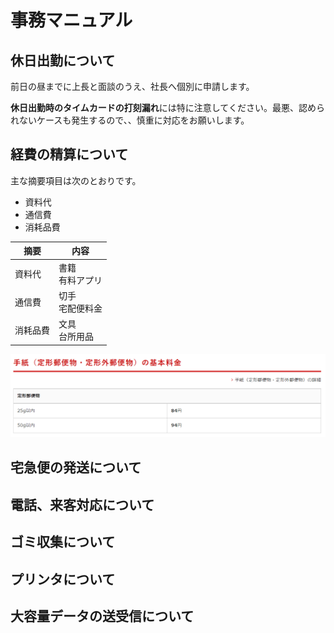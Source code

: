 # 事務マニュアル
## 休日出勤について
前日の昼までに上長と面談のうえ、社長へ個別に申請します。

**休日出勤時のタイムカードの打刻漏れ**には特に注意してください。最悪、認められないケースも発生するので、、慎重に対応をお願いします。
## 経費の精算について
主な摘要項目は次のとおりです。
- 資料代
- 通信費
- 消耗品費

|摘要|内容
|--|--
|資料代| 書籍<br>有料アプリ
|通信費| 切手<br>宅配便料金
|消耗品費| 文具<br>台所用品
![切手代](img/one_price.png)

## 宅急便の発送について
## 電話、来客対応について
## ゴミ収集について
## プリンタについて
## 大容量データの送受信について
